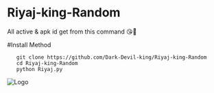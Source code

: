 # Riyaj-king-Random 
All active & apk id get from this command 😘🥰

#Install Method

       git clone https://github.com/Dark-Devil-king/Riyaj-king-Random
       cd Riyaj-king-Random
       python Riyaj.py

![Logo](https://github.com/Devil-king2/Riyaj-king-Random/blob/main/received_237465221996995.jpeg)
